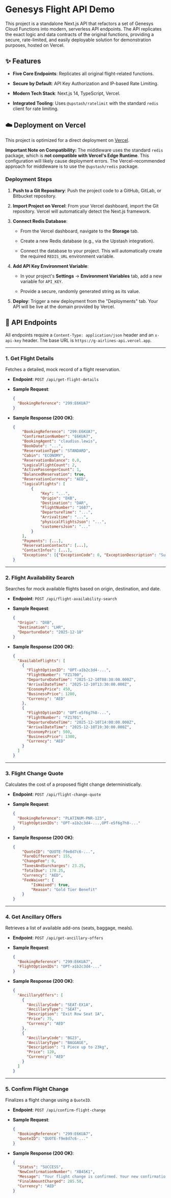 # Genesys Flight API Demo

This project is a standalone Next.js API that refactors a set of Genesys Cloud Functions into modern, serverless API endpoints. The API replicates the exact logic and data contracts of the original functions, providing a secure, rate-limited, and easily deployable solution for demonstration purposes, hosted on Vercel.

## ✨ Features

* **Five Core Endpoints**: Replicates all original flight-related functions.

* **Secure by Default**: API Key Authorization and IP-based Rate Limiting.

* **Modern Tech Stack**: Next.js 14, TypeScript, Vercel.

* **Integrated Tooling**: Uses `@upstash/ratelimit` with the standard `redis` client for rate limiting.

## ☁️ Deployment on Vercel

This project is optimized for a direct deployment on [Vercel](https://vercel.com).

**Important Note on Compatibility:** The middleware uses the standard `redis` package, which is **not compatible with Vercel's Edge Runtime**. This configuration will likely cause deployment errors. The Vercel-recommended approach for middleware is to use the `@upstash/redis` package.

### Deployment Steps

1. **Push to a Git Repository**: Push the project code to a GitHub, GitLab, or Bitbucket repository.

2. **Import Project on Vercel**: From your Vercel dashboard, import the Git repository. Vercel will automatically detect the Next.js framework.

3. **Connect Redis Database**:

   * From the Vercel dashboard, navigate to the **Storage** tab.

   * Create a new Redis database (e.g., via the Upstash integration).

   * Connect the database to your project. This will automatically create the required `REDIS_URL` environment variable.

4. **Add API Key Environment Variable**:

   * In your project's **Settings** -> **Environment Variables** tab, add a new variable for `API_KEY`.

   * Provide a secure, randomly generated string as its value.

5. **Deploy**: Trigger a new deployment from the "Deployments" tab. Your API will be live at the domain provided by Vercel.

## 🔑 API Endpoints

All endpoints require a `Content-Type: application/json` header and an `x-api-key` header. The base URL is `https://g-airlines-api.vercel.app`.

---

### 1. Get Flight Details

Fetches a detailed, mock record of a flight reservation.

* **Endpoint**: `POST /api/get-flight-details`

* **Sample Request**:
    ```json
    {
      "BookingReference": "299:E6KUA7"
    }
    ```

* **Sample Response (200 OK)**:
    ```json
    {
        "BookingReference": "299:E6KUA7",
        "ConfirmationNumber": "E6KUA7",
        "BookingAgent": "claudius.lewis",
        "BookDate": "...",
        "ReservationType": "STANDARD",
        "Cabin": "ECONOMY",
        "ReservationBalance": 0.0,
        "LogicalFlightCount": 2,
        "ActivePassengerCount": 1,
        "BalancedReservation": true,
        "ReservationCurrency": "AED",
        "logicalFlights": [
            {
                "Key": "...",
                "Origin": "DXB",
                "Destination": "DAR",
                "FlightNumber": "1687",
                "DepartureTime": "...",
                "Arrivaltime": "...",
                "physicalFlightsJson": "...",
                "customersJson": "..."
            }
        ],
        "Payments": [...],
        "ReservationContacts": [...],
        "ContactInfos": [...],
        "Exceptions": [{"ExceptionCode": 0, "ExceptionDescription": "Successful Transaction"}]
    }
    ```

---

### 2. Flight Availability Search

Searches for mock available flights based on origin, destination, and date.

* **Endpoint**: `POST /api/flight-availability-search`

* **Sample Request**:
    ```json
    {
      "Origin": "DXB",
      "Destination": "LHR",
      "DepartureDate": "2025-12-10"
    }
    ```

* **Sample Response (200 OK)**:
    ```json
    {
      "AvailableFlights": [
        {
          "FlightOptionID": "OPT-a1b2c3d4-...",
          "FlightNumber": "FZ1700",
          "DepartureDateTime": "2025-12-10T08:30:00.000Z",
          "ArrivalDateTime": "2025-12-10T13:30:00.000Z",
          "EconomyPrice": 450,
          "BusinessPrice": 1200,
          "Currency": "AED"
        },
        {
          "FlightOptionID": "OPT-e5f6g7h8-...",
          "FlightNumber": "FZ1701",
          "DepartureDateTime": "2025-12-10T14:00:00.000Z",
          "ArrivalDateTime": "2025-12-10T19:30:00.000Z",
          "EconomyPrice": 500,
          "BusinessPrice": 1300,
          "Currency": "AED"
        }
      ]
    }
    ```

---

### 3. Flight Change Quote

Calculates the cost of a proposed flight change deterministically.

* **Endpoint**: `POST /api/flight-change-quote`

* **Sample Request**:
    ```json
    {
      "BookingReference": "PLATINUM-PNR-123",
      "FlightOptionIDs": "OPT-a1b2c3d4-...,OPT-e5f6g7h8-..."
    }
    ```

* **Sample Response (200 OK)**:
    ```json
    {
        "QuoteID": "QUOTE-f9e8d7c6-...",
        "FareDifference": 155,
        "ChangeFee": 0,
        "TaxesAndSurcharges": 23.25,
        "TotalDue": 178.25,
        "Currency": "AED",
        "FeeWaiver": {
            "IsWaived": true,
            "Reason": "Gold Tier Benefit"
        }
    }
    ```

---

### 4. Get Ancillary Offers

Retrieves a list of available add-ons (seats, baggage, meals).

* **Endpoint**: `POST /api/get-ancillary-offers`

* **Sample Request**:
    ```json
    {
      "BookingReference": "299:E6KUA7",
      "FlightOptionIDs": "OPT-a1b2c3d4-..."
    }
    ```

* **Sample Response (200 OK)**:
    ```json
    {
      "AncillaryOffers": [
        {
          "AncillaryCode": "SEAT-EX1A",
          "AncillaryType": "SEAT",
          "Description": "Exit Row Seat 1A",
          "Price": 75,
          "Currency": "AED"
        },
        {
          "AncillaryCode": "BG23",
          "AncillaryType": "BAGGAGE",
          "Description": "1 Piece up to 23kg",
          "Price": 120,
          "Currency": "AED"
        }
      ]
    }
    ```

---

### 5. Confirm Flight Change

Finalizes a flight change using a `QuoteID`.

* **Endpoint**: `POST /api/confirm-flight-change`

* **Sample Request**:
    ```json
    {
      "BookingReference": "299:E6KUA7",
      "QuoteID": "QUOTE-f9e8d7c6-..."
    }
    ```

* **Sample Response (200 OK)**:
    ```json
    {
      "Status": "SUCCESS",
      "NewConfirmationNumber": "XB45K1",
      "Message": "Your flight change is confirmed. Your new confirmation number is XB45K1.",
      "FinalAmountCharged": 285.50,
      "Currency": "AED"
    }
    ```
